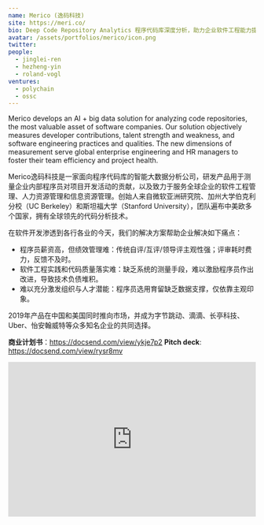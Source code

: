 ```yaml
---
name: Merico (逸码科技)
site: https://meri.co/
bio: Deep Code Repository Analytics 程序代码库深度分析，助力企业软件工程能力提升和开发团队人才发展
avatar: /assets/portfolios/merico/icon.png
twitter: 
people:
  - jinglei-ren
  - hezheng-yin
  - roland-vogl
ventures:
  - polychain
  - ossc
---
```


Merico develops an AI + big data solution for analyzing code repositories, the most valuable asset of software companies. Our solution objectively measures developer contributions, talent strength and weakness, and software engineering practices and qualities. The new dimensions of measurement serve global enterprise engineering and HR managers to foster their team efficiency and project health.

Merico逸码科技是一家面向程序代码库的智能大数据分析公司，研发产品用于测量企业内部程序员对项目开发活动的贡献，以及致力于服务全球企业的软件工程管理、人力资源管理和信息资源管理。创始人来自微软亚洲研究院、加州大学伯克利分校（UC Berkeley）和斯坦福大学（Stanford University），团队遍布中美欧多个国家，拥有全球领先的代码分析技术。

在软件开发渗透到各行各业的今天，我们的解决方案帮助企业解决如下痛点：

* 程序员薪资高，但绩效管理难：传统自评/互评/领导评主观性强；评审耗时费力，反馈不及时。
* 软件工程实践和代码质量落实难：缺乏系统的测量手段，难以激励程序员作出改进，导致技术负债堆积。
* 难以充分激发组织与人才潜能：程序员选用育留缺乏数据支撑，仅依靠主观印象。

2019年产品在中国和美国同时推向市场，并成为字节跳动、滴滴、长亭科技、Uber、怡安翰威特等众多知名企业的共同选择。

**商业计划书**：<https://docsend.com/view/ykje7p2>
**Pitch deck**: <https://docsend.com/view/rysr8mv>

<div class="zoom-container" style="
    position: relative;
    padding-bottom:56.25%;
    padding-top:30px;
    height:0;
    overflow:hidden;
">
  <iframe
    src="https://player.vimeo.com/video/351903125"
    width='640'
    height='360'
    allowfullscreen
    webkitallowfullscreen
    frameborder="0"
    style="
      position: absolute;
      top:0;
      left:0;
      width:100%;
      height:100%;
    "
  ></iframe>
</div>
